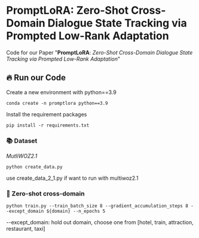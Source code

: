 # PromptLoRA: Zero-Shot Cross-Domain Dialogue State Tracking via Prompted Low-Rank Adaptation
Code for our Paper "**PromptLoRA**: *Zero-Shot Cross-Domain Dialogue State Tracking via Prompted Low-Rank Adaptation*"
## 🔥 Run our Code

Create a new environment with python==3.9
```shell
conda create -n promptlora python==3.9
```

Install the requirement packages
```shell
pip install -r requirements.txt
```

### 📚 Dataset
*MutliWOZ2.1*
```shell
python create_data.py
```
use create_data_2_1.py if want to run with multiwoz2.1

### 🚀 Zero-shot cross-domain

```shell
python train.py --train_batch_size 8 --gradient_accumulation_steps 8 --except_domain ${domain} --n_epochs 5
```
--except_domain: hold out domain, choose one from [hotel, train, attraction, restaurant, taxi]



